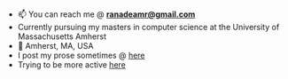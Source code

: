- 📫 You can reach me @ **ranadeamr@gmail.com**
- Currently pursuing my masters in computer science at the University of Massachusetts Amherst 
- 📍 Amherst, MA, USA
- I post my prose sometimes @ <a target="_blank" href="https://www.instagram.com/ameyaranadee/"> here </a>
- Trying to be more active <a target="_blank" href="https://twitter.com/ameyaranadee"> here </a>
